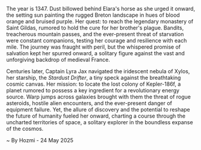 
The year is 1347.  Dust billowed behind Elara's horse as she urged it onward, the setting sun painting the rugged Breton landscape in hues of blood orange and bruised purple.  Her quest: to reach the legendary monastery of Saint Gildas, rumored to hold the cure for her brother's plague.  Bandits, treacherous mountain passes, and the ever-present threat of starvation were constant companions, testing her courage and resilience with each mile.  The journey was fraught with peril, but the whispered promise of salvation kept her spurred onward, a solitary figure against the vast and unforgiving backdrop of medieval France.


Centuries later, Captain Lyra Jax navigated the iridescent nebula of Xylos, her starship, the *Stardust Drifter*, a tiny speck against the breathtaking cosmic canvas.  Her mission: to locate the lost colony of Kepler-186f, a planet rumored to possess a key ingredient for a revolutionary energy source.  Warp jumps across galaxies brought with them the threat of rogue asteroids, hostile alien encounters, and the ever-present danger of equipment failure. Yet, the allure of discovery and the potential to reshape the future of humanity fueled her onward, charting a course through the uncharted territories of space, a solitary explorer in the boundless expanse of the cosmos.

~ By Hozmi - 24 May 2025
